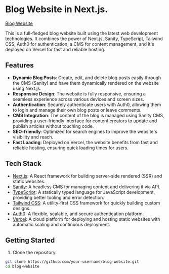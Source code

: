 # Blog Website in Next.js.

[Blog Website](url_to_blog_website_image)

This is a full-fledged blog website built using the latest web development technologies. It combines the power of Next.js, Sanity, TypeScript, Tailwind CSS, Auth0 for authentication, a CMS for content management, and it's deployed on Vercel for fast and reliable hosting.

## Features

- **Dynamic Blog Posts**: Create, edit, and delete blog posts easily through the CMS (Sanity) and have them dynamically rendered on the website using Next.js.
- **Responsive Design**: The website is fully responsive, ensuring a seamless experience across various devices and screen sizes.
- **Authentication**: Securely authenticate users with Auth0, allowing them to login and manage their own blog posts or leave comments.
- **CMS Integration**: The content of the blog is managed using Sanity CMS, providing a user-friendly interface for content creators to update and publish articles without touching code.
- **SEO-friendly**: Optimized for search engines to improve the website's visibility and reach.
- **Fast Loading**: Deployed on Vercel, the website benefits from fast and reliable hosting, ensuring quick loading times for users.

## Tech Stack

- [Next.js](https://nextjs.org): A React framework for building server-side rendered (SSR) and static websites.
- [Sanity](https://www.sanity.io): A headless CMS for managing content and delivering it via API.
- [TypeScript](https://www.typescriptlang.org): A statically typed language for JavaScript development, providing better tooling and error detection.
- [Tailwind CSS](https://tailwindcss.com): A utility-first CSS framework for quickly building custom designs.
- [Auth0](https://auth0.com): A flexible, scalable, and secure authentication platform.
- [Vercel](https://vercel.com): A cloud platform for deploying and hosting static websites with automatic scaling and continuous deployment.

## Getting Started

1. Clone the repository:

```bash
git clone https://github.com/your-username/blog-website.git
cd blog-website
```
